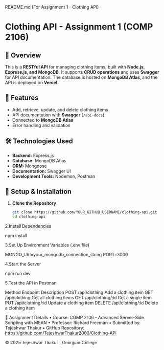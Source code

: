 README.md (For Assignment 1 - Clothing API)

# Clothing API - Assignment 1 (COMP 2106)

## 📌 Overview
This is a **RESTful API** for managing clothing items, built with **Node.js, Express.js, and MongoDB**. It supports **CRUD operations** and uses **Swagger** for API documentation. The database is hosted on **MongoDB Atlas**, and the API is deployed on **Vercel**.

## 🚀 Features
- Add, retrieve, update, and delete clothing items
- API documentation with **Swagger** (`/api-docs`)
- Connected to **MongoDB Atlas**
- Error handling and validation

## 🛠️ Technologies Used
- **Backend:** Express.js  
- **Database:** MongoDB Atlas  
- **ORM:** Mongoose  
- **Documentation:** Swagger UI  
- **Development Tools:** Nodemon, Postman  

## 🔧 Setup & Installation
1. **Clone the Repository**  
   ```bash
   git clone https://github.com/YOUR_GITHUB_USERNAME/clothing-api.git
   cd clothing-api

2.Install Dependencies

npm install


3.Set Up Environment Variables (.env file)

MONGO_URI=your_mongodb_connection_string
PORT=3000


4.Start the Server

npm run dev


5.Test the API in Postman

Method	Endpoint	Description
POST	/api/clothing	Add a clothing item
GET	/api/clothing	Get all clothing items
GET	/api/clothing/:id	Get a single item
PUT	/api/clothing/:id	Update a clothing item
DELETE	/api/clothing/:id	Delete a clothing item

📜 Assignment Details
	•	Course: COMP 2106 - Advanced Server-Side Scripting with MEAN
	•	Professor: Richard Freeman
	•	Submitted by: Tejeshwar Thakur
	•	GitHub Repository: https://github.com/TejeshwarThakur2003/Clothing-API

© 2025 Tejeshwar Thakur | Georgian College

